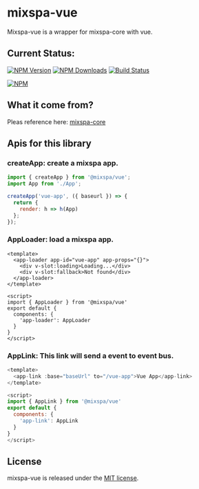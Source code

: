 # mixspa-vue
Mixspa-vue is a wrapper for mixspa-core with vue.

## Current Status:

[![NPM Version](https://img.shields.io/npm/v/@mixspa/vue.svg)](https://npmjs.org/package/@mixspa/vue)
[![NPM Downloads](https://img.shields.io/npm/dm/@mixspa/vue.svg)](https://npmjs.org/package/@mixspa/vue)
[![Build Status](https://circleci.com/gh/mixspa/mixspa-vue.svg?style=svg)](https://circleci.com/gh/mixspa/mixspa-vue)

[![NPM](https://nodei.co/npm/@mixspa/vue.png?downloads=true&downloadRank=true&stars=true)](https://nodei.co/npm/@mixspa/vue/)

## What it come from?

Pleas reference here: [mixspa-core](https://github.com/mixspa/mixspa-core)

## Apis for this library

### createApp: create a mixspa app.

```js
import { createApp } from '@mixspa/vue';
import App from './App';

createApp('vue-app', ({ baseurl }) => {
  return {
    render: h => h(App)
  };
});
```

### AppLoader: load a mixspa app.

```vue
<template>
  <app-loader app-id="vue-app" app-props="{}">
    <div v-slot:loading>Loading...</div>
    <div v-slot:fallback>Not found</div>
  </app-loader>
</template>

<script>
import { AppLoader } from '@mixspa/vue'
export default {
  components: {
    'app-loader': AppLoader
  }
}
</script>
```

### AppLink: This link will send a event to event bus.

```js
<template>
  <app-link :base="baseUrl" to="/vue-app">Vue App</app-link>
</template>

<script>
import { AppLink } from '@mixspa/vue'
export default {
  components: {
    'app-link': AppLink
  }
}
</script>
```

## License

mixspa-vue is released under the [MIT license](https://github.com/mixspa/mixspa-vue/blob/master/LICENSE).
